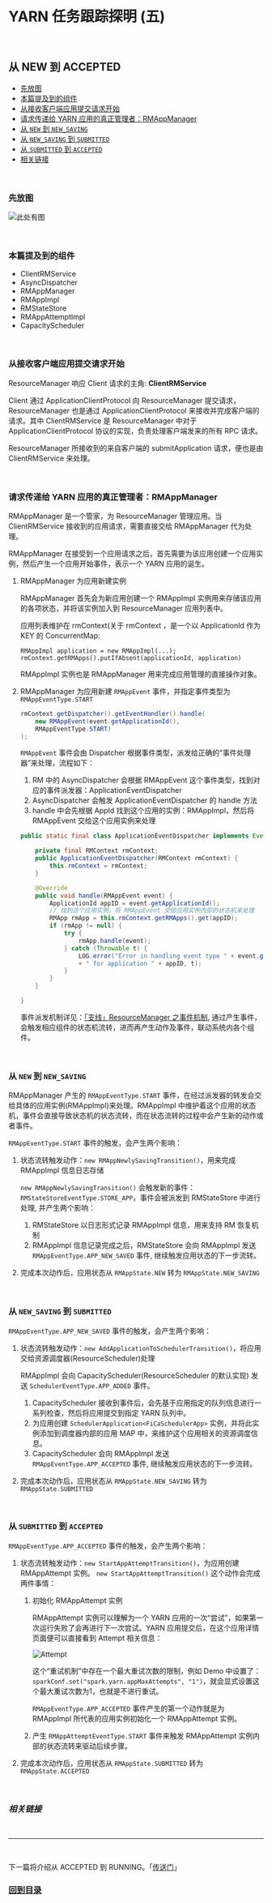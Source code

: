 # YARN 任务跟踪探明 (五)

<br>

## 从 NEW 到 ACCEPTED

* [先放图](./5&#32;LaunchAM-1.md#1)
* [本篇提及到的组件](./5&#32;LaunchAM-1.md#2)
* [从接收客户端应用提交请求开始](./5&#32;LaunchAM-1.md#3)
* [请求传递给 YARN 应用的真正管理者：RMAppManager](./5&#32;LaunchAM-1.md#4)
* [从 `NEW` 到 `NEW_SAVING`](./5&#32;LaunchAM-1.md#5)
* [从 `NEW_SAVING` 到 `SUBMITTED`](./5&#32;LaunchAM-1.md#6)
* [从 `SUBMITTED` 到 `ACCEPTED`](./5&#32;LaunchAM-1.md#7)
* [相关链接](./5&#32;LaunchAM-1.md#8)

<br><h3 id="1"><b>先放图</b></h3>

![此处有图](TODO)

<br><h3 id="2"><b>本篇提及到的组件</b></h3>

* ClientRMService
* AsyncDispatcher
* RMAppManager
* RMAppImpl
* RMStateStore
* RMAppAttemptImpl
* CapacityScheduler

<br><h3 id="3"><b>从接收客户端应用提交请求开始</b></h3>

ResourceManager 响应 Client 请求的主角: **ClientRMService**

Client 通过 ApplicationClientProtocol 向 ResourceManager 提交请求，ResourceManager 也是通过 ApplicationClientProtocol 来接收并完成客户端的请求。其中 ClientRMService 是 ResourceManager 中对于 ApplicationClientProtocol 协议的实现，负责处理客户端发来的所有 RPC 请求。

ResourceManager 所接收到的来自客户端的 submitApplication 请求，便也是由 ClientRMService 来处理。

<br><h3 id="4"><b>请求传递给 YARN 应用的真正管理者：RMAppManager</b></h3>

RMAppManager 是一个管家，为 ResourceManager 管理应用。当 ClientRMService 接收到的应用请求，需要直接交给 RMAppManager 代为处理。

RMAppManager 在接受到一个应用请求之后，首先需要为该应用创建一个应用实例，然后产生一个应用开始事件，表示一个 YARN 应用的诞生。

1. RMAppManager 为应用新建实例

    RMAppManager 首先会为新应用创建一个 RMAppImpl 实例用来存储该应用的各项状态，并将该实例加入到 ResourceManager 应用列表中。

    应用列表维护在 rmContext(关于 rmContext ，是一个以 ApplicationId 作为 KEY 的 ConcurrentMap:
    ```
    RMAppImpl application = new RMAppImpl(...);
    rmContext.getRMApps().putIfAbsent(applicationId, application)
    ```
    RMAppImpl 实例也是 RMAppManager 用来完成应用管理的直接操作对象。

2. RMAppManager 为应用新建 `RMAppEvent` 事件，并指定事件类型为 `RMAppEventType.START`

    ```java
    rmContext.getDispatcher().getEventHandler().handle(
        new RMAppEvent(event.getApplicationId(), 
        RMAppEventType.START)
    );
    ```

    `RMAppEvent` 事件会由 Dispatcher 根据事件类型，派发给正确的“事件处理器”来处理，流程如下：

    1. RM 中的 AsyncDispatcher 会根据 RMAppEvent 这个事件类型，找到对应的事件派发器：ApplicationEventDispatcher 
    2. AsyncDispatcher 会触发 ApplicationEventDispatcher 的 handle 方法
    3. handle 中会先根据 AppId 找到这个应用的实例：RMAppImpl，然后将 RMAppEvent 交给这个应用实例来处理

    ```java
    public static final class ApplicationEventDispatcher implements EventHandler<RMAppEvent> {

        private final RMContext rmContext;
        public ApplicationEventDispatcher(RMContext rmContext) {
            this.rmContext = rmContext;
        }

        @Override
        public void handle(RMAppEvent event) {
            ApplicationId appID = event.getApplicationId();
            // 找到这个应用实例，将 RMAppEvent 交给应用实例内部的状态机来处理
            RMApp rmApp = this.rmContext.getRMApps().get(appID);
            if (rmApp != null) {
                try {
                    rmApp.handle(event);
                } catch (Throwable t) {
                    LOG.error("Error in handling event type " + event.getType()
                    + " for application " + appID, t);
                }
            }
        }

    }
    ```

    事件派发机制详见：[「支线」ResourceManager 之事件机制](./3.2&#32;EventDispatcher.md), 通过产生事件，会触发相应组件的状态机流转，进而再产生动作及事件，联动系统内各个组件。

<br><h3 id="5"><b>从 `NEW` 到 `NEW_SAVING`</b></h3>

RMAppManager 产生的 `RMAppEventType.START` 事件，在经过派发器的转发会交给具体的应用实例(RMAppImpl)来处理。RMAppImpl 中维护着这个应用的状态机，事件会直接导致状态机的状态流转，而在状态流转的过程中会产生新的动作或者事件。

`RMAppEventType.START` 事件的触发，会产生两个影响：

1. 状态流转触发动作：`new RMAppNewlySavingTransition()`，用来完成 RMAppImpl 信息日志存储

   `new RMAppNewlySavingTransition()` 会触发新的事件：`RMStateStoreEventType.STORE_APP`，事件会被派发到 RMStateStore 中进行处理, 并产生两个影响：

    1. RMStateStore 以日志形式记录 RMAppImpl 信息，用来支持 RM 恢复机制
    2. RMAppImpl 信息记录完成之后，RMStateStore 会向 RMAppImpl 发送 `RMAppEventType.APP_NEW_SAVED` 事件, 继续触发应用状态的下一步流转。

2. 完成本次动作后，应用状态从 `RMAppState.NEW` 转为 `RMAppState.NEW_SAVING`

<br><h3 id="6"><b>从 `NEW_SAVING` 到 `SUBMITTED`</b></h3>

`RMAppEventType.APP_NEW_SAVED` 事件的触发，会产生两个影响：

1. 状态流转触发动作：`new AddApplicationToSchedulerTransition()`，将应用交给资源调度器(ResourceScheduler)处理

    RMAppImpl 会向 CapacityScheduler(ResourceScheduler 的默认实现) 发送 `SchedulerEventType.APP_ADDED` 事件。
    
    1. CapacityScheduler 接收到事件后，会先基于应用指定的队列信息进行一系列检查，然后将应用提交到指定 YARN 队列中。
    2. 为应用创建 `SchedulerApplication<FiCaSchedulerApp>` 实例，并将此实例添加到调度器内部的应用 MAP 中，来维护这个应用相关的资源调度信息。
    3. CapacityScheduler 会向 RMAppImpl 发送 `RMAppEventType.APP_ACCEPTED` 事件, 继续触发应用状态的下一步流转。

2. 完成本次动作后，应用状态从 `RMAppState.NEW_SAVING` 转为 `RMAppState.SUBMITTED`

<br><h3 id="7"><b>从 `SUBMITTED` 到 `ACCEPTED`</b></h3>

`RMAppEventType.APP_ACCEPTED` 事件的触发，会产生两个影响：

1. 状态流转触发动作：`new StartAppAttemptTransition()`，为应用创建 RMAppAttempt 实例。
    `new StartAppAttemptTransition()` 这个动作会完成两件事情：
    1. 初始化 RMAppAttempt 实例
   
        RMAppAttempt 实例可以理解为一个 YARN 应用的一次“尝试”，如果第一次运行失败了会再进行下一次尝试。YARN 应用提交后，在这个应用详情页面便可以直接看到 Attempt 相关信息：

        ![Attempt](./images/attempt.png)

        这个“重试机制”中存在一个最大重试次数的限制，例如 Demo 中设置了：`sparkConf.set("spark.yarn.appMaxAttempts", "1")`，就会显式设置这个最大重试次数为1，也就是不进行重试。

        `RMAppEventType.APP_ACCEPTED` 事件产生的第一个动作就是为 RMAppImpl 所代表的应用实例初始化一个 RMAppAttempt 实例。

    2. 产生 `RMAppAttemptEventType.START` 事件来触发 RMAppAttempt 实例内部的状态流转来驱动后续步骤。

2. 完成本次动作后，应用状态从 `RMAppState.SUBMITTED` 转为 `RMAppState.ACCEPTED`


<br><h3 id="8"><b><i>相关链接</i></b></h3>

<br>

---

<br>

下一篇将介绍从 ACCEPTED 到 RUNNING。「[传送门](./5&#32;LaunchAM-2.md)」

### **[回到目录](./README.md)**





